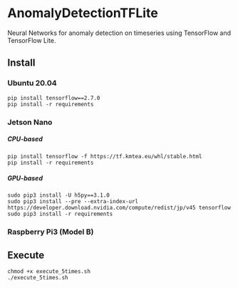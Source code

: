 # AnomalyDetectionTFLite
Neural Networks for anomaly detection on timeseries using TensorFlow and TensorFlow Lite.

## Install

### Ubuntu 20.04
`pip install tensorflow==2.7.0` \
`pip install -r requirements`

### Jetson Nano

##### CPU-based
`pip install tensorflow -f https://tf.kmtea.eu/whl/stable.html` \
`pip install -r requirements`

##### GPU-based
`sudo pip3 install -U h5py==3.1.0` \
`sudo pip3 install --pre --extra-index-url https://developer.download.nvidia.com/compute/redist/jp/v45 tensorflow` 
`sudo pip3 install -r requirements`


### Raspberry Pi3 (Model B)


## Execute
`chmod +x execute_5times.sh` \
`./execute_5times.sh`

